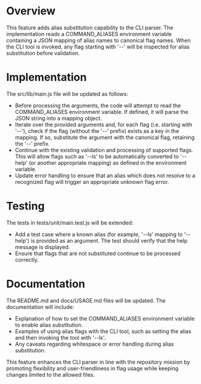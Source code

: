 # Overview
This feature adds alias substitution capability to the CLI parser. The implementation reads a COMMAND_ALIASES environment variable containing a JSON mapping of alias names to canonical flag names. When the CLI tool is invoked, any flag starting with '--' will be inspected for alias substitution before validation.

# Implementation
The src/lib/main.js file will be updated as follows:
- Before processing the arguments, the code will attempt to read the COMMAND_ALIASES environment variable. If defined, it will parse the JSON string into a mapping object.
- Iterate over the provided arguments and, for each flag (i.e. starting with '--'), check if the flag (without the '--' prefix) exists as a key in the mapping. If so, substitute the argument with the canonical flag, retaining the '--' prefix.
- Continue with the existing validation and processing of supported flags. This will allow flags such as '--ls' to be automatically converted to '--help' (or another appropriate mapping) as defined in the environment variable.
- Update error handling to ensure that an alias which does not resolve to a recognized flag will trigger an appropriate unknown flag error.

# Testing
The tests in tests/unit/main.test.js will be extended:
- Add a test case where a known alias (for example, '--ls' mapping to '--help') is provided as an argument. The test should verify that the help message is displayed.
- Ensure that flags that are not substituted continue to be processed correctly.

# Documentation
The README.md and docs/USAGE.md files will be updated. The documentation will include:
- Explanation of how to set the COMMAND_ALIASES environment variable to enable alias substitution.
- Examples of using alias flags with the CLI tool, such as setting the alias and then invoking the tool with '--ls'.
- Any caveats regarding whitespace or error handling during alias substitution.

This feature enhances the CLI parser in line with the repository mission by promoting flexibility and user-friendliness in flag usage while keeping changes limited to the allowed files.